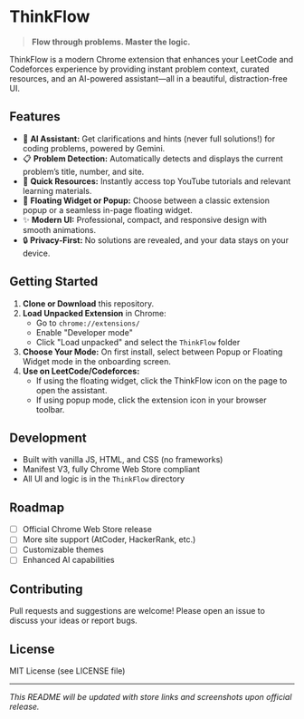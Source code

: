 # ThinkFlow

> **Flow through problems. Master the logic.**

ThinkFlow is a modern Chrome extension that enhances your LeetCode and Codeforces experience by providing instant problem context, curated resources, and an AI-powered assistant—all in a beautiful, distraction-free UI.

## Features

- 🧠 **AI Assistant:** Get clarifications and hints (never full solutions!) for coding problems, powered by Gemini.
- 📋 **Problem Detection:** Automatically detects and displays the current problem’s title, number, and site.
- 🎥 **Quick Resources:** Instantly access top YouTube tutorials and relevant learning materials.
- 💬 **Floating Widget or Popup:** Choose between a classic extension popup or a seamless in-page floating widget.
- ✨ **Modern UI:** Professional, compact, and responsive design with smooth animations.
- 🔒 **Privacy-First:** No solutions are revealed, and your data stays on your device.

## Getting Started

1. **Clone or Download** this repository.
2. **Load Unpacked Extension** in Chrome:
   - Go to `chrome://extensions/`
   - Enable "Developer mode"
   - Click "Load unpacked" and select the `ThinkFlow` folder
3. **Choose Your Mode:** On first install, select between Popup or Floating Widget mode in the onboarding screen.
4. **Use on LeetCode/Codeforces:**
   - If using the floating widget, click the ThinkFlow icon on the page to open the assistant.
   - If using popup mode, click the extension icon in your browser toolbar.

## Development

- Built with vanilla JS, HTML, and CSS (no frameworks)
- Manifest V3, fully Chrome Web Store compliant
- All UI and logic is in the `ThinkFlow` directory

## Roadmap

- [ ] Official Chrome Web Store release
- [ ] More site support (AtCoder, HackerRank, etc.)
- [ ] Customizable themes
- [ ] Enhanced AI capabilities

## Contributing

Pull requests and suggestions are welcome! Please open an issue to discuss your ideas or report bugs.

## License

MIT License (see LICENSE file)

---

*This README will be updated with store links and screenshots upon official release.*
